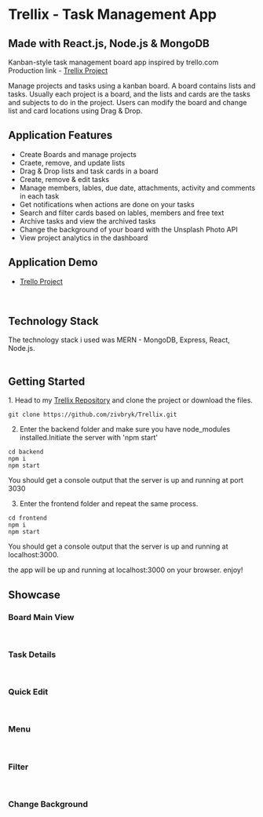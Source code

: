 # Trellix - Task Management App

## Made with React.js, Node.js & MongoDB

Kanban-style task management board app inspired by trello.com
</br>
Production link - <a href="https://trellix.herokuapp.com/board/6252d734234b9f922408738a/" target="_blank">Trellix Project</a>

Manage projects and tasks using a kanban board. A board contains lists and tasks. Usually each project is a board, and the lists and cards are the tasks and subjects to do in the project. Users can modify the board and change list and card locations using Drag & Drop.

<!-- <img alt="main-view" src="https://user-images.githubusercontent.com/81368377/124359521-1393ed00-dc2e-11eb-8c83-ca1356be7553.png"> -->

<h2>Application Features</h2>

<ul>
    <li>Create Boards and manage projects </li>
    <li>Craete, remove, and update lists</li>
    <li>Drag & Drop lists and task cards in a board</li>
    <li>Create, remove & edit tasks</li>
    <li>Manage members, lables, due date, attachments, activity and comments in each task</li>
    <li>Get notifications when actions are done on your tasks</li>
    <li>Search and filter cards based on lables, members and free text</li>
    <li>Archive tasks and view the archived tasks</li>
    <li>Change the background of your board with the Unsplash Photo API</li>
    <li>View project analytics in the dashboard </li>
  </ul>
  
  <h2>Application Demo </h2>
  <ul>
    <li><a href="https://trellix.herokuapp.com/board/6252d734234b9f922408738a/" target="_blank"> Trello Project</a></li>
    </ul>
    </br>
    <h2> Technology Stack </h2>
The technology stack i used was MERN - MongoDB, Express, React, Node.js. 
</br> 
<!-- The app uses webSockets to update the board in real-time , without the need to refresh the page to get updates.  -->
</br>
<!-- The API calls to the backend are done with the REST API method, and we used middlewares to authenticate and authorize actions. -->

<h2>Getting Started</h2> 
1. Head to my  <a href="https://github.com/zivbryk/Trellix" target="_blank"> Trellix Repository</a> and clone the project or download the files. 
</br>

```
git clone https://github.com/zivbryk/Trellix.git
```

2. Enter the backend folder and make sure you have node_modules installed.Initiate the server with 'npm start'

```
cd backend
npm i
npm start
```

You should get a console output that the server is up and running at port 3030

3. Enter the frontend folder and repeat the same process.

```
cd frontend
npm i
npm start
```

You should get a console output that the server is up and running at localhost:3000.

the app will be up and running at localhost:3000 on your browser. enjoy!

   <h2>Showcase</h2>
   
   <h3>Board Main View</h3>
   <!-- <img alt="main-view" src="https://user-images.githubusercontent.com/81368377/124359521-1393ed00-dc2e-11eb-8c83-ca1356be7553.png"> -->
   </br>
   <h3>Task Details </h3>
   <!-- <img  alt="card-details" src="https://user-images.githubusercontent.com/81368377/124360160-f6ace900-dc30-11eb-811f-0692610d82ae.png"> -->
     </br>
   <h3> Quick Edit </h3>
<!-- <img alt="preview-edit" src="https://user-images.githubusercontent.com/81368377/124360203-31af1c80-dc31-11eb-843a-f105babe6796.png"> -->
  </br>
  <h3>Menu </h3>
  <!-- <img alt="menu" src="https://user-images.githubusercontent.com/81368377/124360226-51464500-dc31-11eb-88d1-66f163117d58.png"> -->
  </br> 
  <h3>Filter</h3>
<!-- <img width="1440" alt="filter" src="https://user-images.githubusercontent.com/81368377/124360252-6a4ef600-dc31-11eb-9d15-f51d6a98c382.png"> -->
</br>
<!-- <h3>Dashboard</h3>
<img width="1007" alt="dashboard" src="https://user-images.githubusercontent.com/81368377/124360274-7e92f300-dc31-11eb-863b-7c2a04c26f90.png"> -->

<h3>Change Background</h3>
<!-- <img width="1435" alt="Screen Shot 2021-07-03 at 7 22 16 PM" src="https://user-images.githubusercontent.com/81368377/124360762-26a9bb80-dc34-11eb-9d21-0b684591aa1c.png"> -->
</br>
